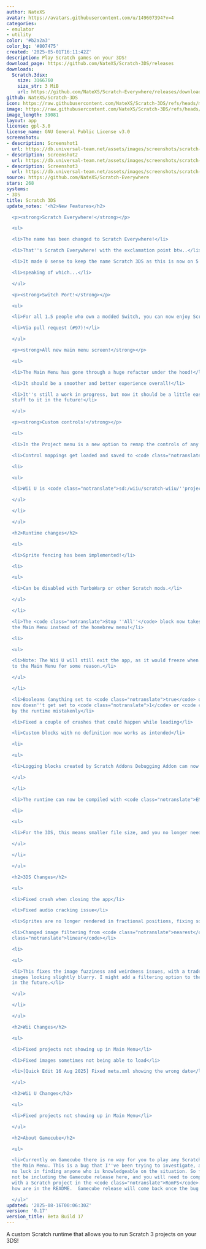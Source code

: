```yaml
---
author: NateXS
avatar: https://avatars.githubusercontent.com/u/149607394?v=4
categories:
- emulator
- utility
color: '#b2a2a3'
color_bg: '#807475'
created: '2025-05-01T16:11:42Z'
description: Play Scratch games on your 3DS!
download_page: https://github.com/NateXS/Scratch-3DS/releases
downloads:
  Scratch.3dsx:
    size: 3166760
    size_str: 3 MiB
    url: https://github.com/NateXS/Scratch-Everywhere/releases/download/0.17/Scratch.3dsx
github: NateXS/Scratch-3DS
icon: https://raw.githubusercontent.com/NateXS/Scratch-3DS/refs/heads/main/gfx/icon.png
image: https://raw.githubusercontent.com/NateXS/Scratch-3DS/refs/heads/main/gfx/logo.png
image_length: 39081
layout: app
license: gpl-3.0
license_name: GNU General Public License v3.0
screenshots:
- description: Screenshot1
  url: https://db.universal-team.net/assets/images/screenshots/scratch-3ds/screenshot1.png
- description: Screenshot2
  url: https://db.universal-team.net/assets/images/screenshots/scratch-3ds/screenshot2.png
- description: Screenshot3
  url: https://db.universal-team.net/assets/images/screenshots/scratch-3ds/screenshot3.png
source: https://github.com/NateXS/Scratch-Everywhere
stars: 268
systems:
- 3DS
title: Scratch 3DS
update_notes: '<h2>New Features</h2>

  <p><strong>Scratch Everywhere!</strong></p>

  <ul>

  <li>The name has been changed to Scratch Everywhere!</li>

  <li>That''s Scratch Everywhere! with the exclamation point btw..</li>

  <li>It made 0 sense to keep the name Scratch 3DS as this is now on 5 different platforms...</li>

  <li>speaking of which...</li>

  </ul>

  <p><strong>Switch Port!</strong></p>

  <ul>

  <li>For all 1.5 people who own a modded Switch, you can now enjoy Scratch games!</li>

  <li>Via pull request (#97)!</li>

  </ul>

  <p><strong>All new main menu screen!</strong></p>

  <ul>

  <li>The Main Menu has gone through a huge refactor under the hood!</li>

  <li>It should be a smoother and better experience overall!</li>

  <li>It''s still a work in progress, but now it should be a little easier to add
  stuff to it in the future!</li>

  </ul>

  <p><strong>Custom controls!</strong></p>

  <ul>

  <li>In the Project menu is a new option to remap the controls of any project!</li>

  <li>Control mappings get loaded and saved to <code class="notranslate">scratch-everywhere/''project_name''.json</code></li>

  <li>

  <ul>

  <li>Wii U is <code class="notranslate">sd:/wiiu/scratch-wiiu/''project_name.json''</code></li>

  </ul>

  </li>

  </ul>

  <h2>Runtime changes</h2>

  <ul>

  <li>Sprite fencing has been implemented!</li>

  <li>

  <ul>

  <li>Can be disabled with TurboWarp or other Scratch mods.</li>

  </ul>

  </li>

  <li>The <code class="notranslate">Stop ''All''</code> block now takes you back to
  the Main Menu instead of the homebrew menu!</li>

  <li>

  <ul>

  <li>Note: The Wii U will still exit the app, as it would freeze when going back
  to the Main Menu for some reason.</li>

  </ul>

  </li>

  <li>Booleans (anything set to <code class="notranslate">true</code> or <code class="notranslate">false</code>)
  now doesn''t get set to <code class="notranslate">1</code> or <code class="notranslate">0</code>
  by the runtime mistakenly</li>

  <li>Fixed a couple of crashes that could happen while loading</li>

  <li>Custom blocks with no definition now works as intended</li>

  <li>

  <ul>

  <li>Logging blocks created by Scratch Addons Debugging Addon can now be used.</li>

  </ul>

  </li>

  <li>The runtime can now be compiled with <code class="notranslate">ENABLE_AUDIO=0</code>.</li>

  <li>

  <ul>

  <li>For the 3DS, this means smaller file size, and you no longer need SDL2 to compile.</li>

  </ul>

  </li>

  </ul>

  <h2>3DS Changes</h2>

  <ul>

  <li>Fixed crash when closing the app</li>

  <li>Fixed audio cracking issue</li>

  <li>Sprites are no longer rendered in fractional positions, fixing some image weirdness</li>

  <li>Changed image filtering from <code class="notranslate">nearest</code> to <code
  class="notranslate">linear</code></li>

  <li>

  <ul>

  <li>This fixes the image fuzziness and weirdness issues, with a tradeoff to some
  images looking slightly blurry. I might add a filtering option to the Main Menu
  in the future.</li>

  </ul>

  </li>

  </ul>

  <h2>Wii Changes</h2>

  <ul>

  <li>Fixed projects not showing up in Main Menu</li>

  <li>Fixed images sometimes not being able to load</li>

  <li>[Quick Edit 16 Aug 2025] Fixed meta.xml showing the wrong date</li>

  </ul>

  <h2>Wii U Changes</h2>

  <ul>

  <li>Fixed projects not showing up in Main Menu</li>

  </ul>

  <h2>About Gamecube</h2>

  <ul>

  <li>Currently on Gamecube there is no way for you to play any Scratch projects using
  the Main Menu. This is a bug that I''ve been trying to investigate, and have had
  no luck in finding anyone who is knowledgeable on the situation. So for now, I will
  not be including the Gamecube release here, and you will need to compile it yourself
  with a Scratch project in the <code class="notranslate">RomFS</code>. Instructions
  how are in the README.  Gamecube release will come back once the bug has been fixed.</li>

  </ul>'
updated: '2025-08-16T00:06:30Z'
version: '0.17'
version_title: Beta Build 17
---
```

A custom Scratch runtime that allows you to run Scratch 3 projects on your 3DS!